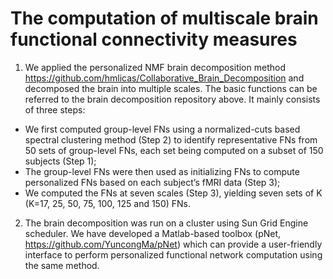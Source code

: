 # The computation of multiscale brain functional connectivity measures

1. We applied the personalized NMF brain decomposition method https://github.com/hmlicas/Collaborative_Brain_Decomposition and decomposed the brain into multiple scales. The basic functions can be referred to the brain decomposition repository above. It mainly consists of three steps:

- We first computed group-level FNs using a normalized-cuts based spectral clustering method (Step 2) to identify representative FNs from 50 sets of group-level FNs, each set being computed on a subset of 150 subjects (Step 1);
- The group-level FNs were then used as initializing FNs to compute personalized FNs based on each subject’s fMRI data (Step 3);
- We computed the FNs at seven scales (Step 3), yielding seven sets of  K (K=17, 25, 50, 75, 100, 125 and 150) FNs.


2. The brain decomposition was run on a cluster using Sun Grid Engine scheduler. We have developed a Matlab-based toolbox (pNet, https://github.com/YuncongMa/pNet) which can provide a user-friendly interface to perform personalized functional network computation using the same method.